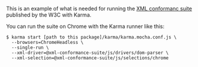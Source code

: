 This is an example of what is needed for running the [XML conformanc
suite](https://www.w3.org/XML/Test/) published by the W3C with Karma.

You can run the suite on Chrome with the Karma runner like this:

```terminal
$ karma start [path to this package]/karma/karma.mocha.conf.js \
  --browsers=ChromeHeadless \
  --single-run \
  --xml-driver=@xml-conformance-suite/js/drivers/dom-parser \
  --xml-selection=@xml-conformance-suite/js/selections/chrome
```
